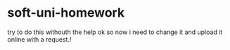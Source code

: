 # soft-uni-homework
try to do this withouth the help
ok so now i need to change it and upload it online with a request.!

